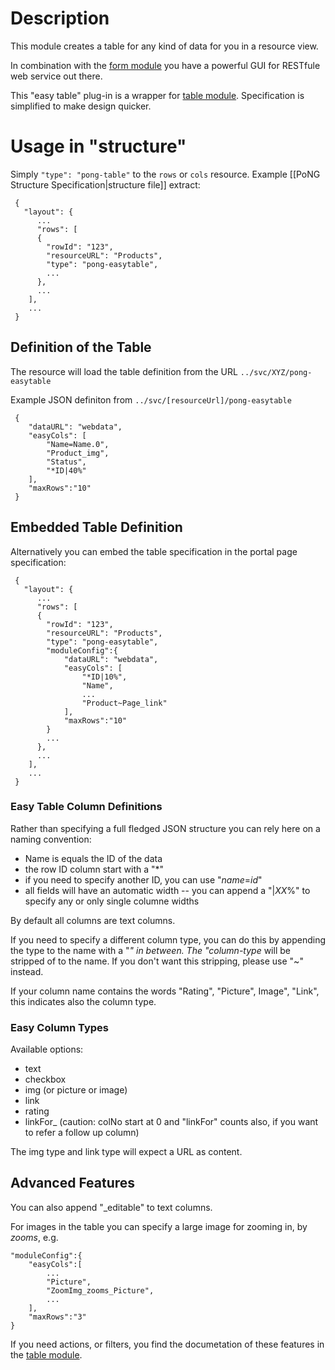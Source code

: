 # Description
This module creates a table for any kind of data for you in a resource view. 

In combination with the [form module](../pong-easyform/) you have a powerful GUI for RESTfule web service out there.

This "easy table" plug-in is a wrapper for [table module](../pong-table/). Specification is simplified to make design quicker. 

# Usage in "structure"

Simply <code>"type": "pong-table"</code> to the <code>rows</code> or <code>cols</code> resource. Example [[PoNG Structure Specification|structure file]] extract:

	 {
	   "layout": {
	      ...
	      "rows": [
	      {
	        "rowId": "123",
	        "resourceURL": "Products",
	        "type": "pong-easytable",
	        ...
	      },
	      ...
	    ],
	    ...
	 }

## Definition of the Table 
The resource will load the table definition from the URL <code>../svc/XYZ/pong-easytable</code>

Example JSON definiton from <code><nowiki>../svc/[resourceUrl]/pong-easytable</nowiki></code>
 
	 {
	    "dataURL": "webdata",
		"easyCols": [
        	"Name=Name.0",
        	"Product_img",
        	"Status",
        	"*ID|40%"
        ],
	    "maxRows":"10"
	 }

## Embedded Table Definition 
Alternatively you can embed the table specification in the portal page specification:

	 {
	   "layout": {
	      ...
	      "rows": [
	      {
	        "rowId": "123",
	        "resourceURL": "Products",
	        "type": "pong-easytable",
            "moduleConfig":{
			    "dataURL": "webdata",			    
               	"easyCols": [
                	"*ID|10%",
                	"Name",
                	...
                	"Product~Page_link"
                ],
			    "maxRows":"10"
            }
	        ...
	      },
	      ...
	    ],
	    ...
	 }

### Easy Table Column Definitions
Rather than specifying a full fledged JSON structure you can  rely here on a naming convention:
* Name is equals the ID of the data
* the row ID column start with a "*"
* if you need to specify another ID, you can use  "*name*=*id*"
* all fields will have an automatic width -- you can append a "|*XX*%" to specify any or only single columne widths

By default all columns are text columns. 

If you need to specify a different column type, you can do this by appending the type to the name with a "_" in between.
The "_*column-type* will be stripped of to the name. If you don't want this stripping, please use "~" instead. 

If your column name contains the words "Rating", "Picture", Image", "Link", 
this indicates also the column type.

### Easy Column Types 
Available options:
* text 
* checkbox
* img (or picture or image)
* link 
* rating
* linkFor_<colNo> (caution: colNo start at 0 and "linkFor" counts also, if you want to refer a follow up column)

The img type and link type will expect a URL as content.

## Advanced Features
You can also append "_editable" to text columns.

For images in the table you can specify a large image for zooming in, by <largeImageId>_zooms_<imageId>, e.g.

	"moduleConfig":{
		"easyCols":[
			...
			"Picture",
			"ZoomImg_zooms_Picture",
			...
		],
		"maxRows":"3"
	}

If you need actions, or filters, you find the documetation of these features in the [table module](../pong-table/).
